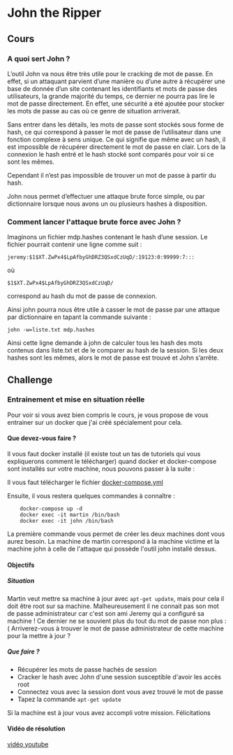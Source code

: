 # John the Ripper

## Cours

### A quoi sert John ?

L’outil John va nous être très utile pour le cracking de mot de passe. En effet, si un attaquant parvient d’une manière ou d’une autre à récupérer une base de donnée d’un site contenant les identifiants et mots de passe des utilisateurs, la grande majorité du temps, ce dernier ne pourra pas lire le mot de passe directement. En effet, une sécurité a été ajoutée pour stocker les mots de passe au cas où ce genre de situation arriverait.

Sans entrer dans les détails, les mots de passe sont stockés sous forme de hash, ce qui correspond à passer le mot de passe de l’utilisateur dans une fonction complexe à sens unique. Ce qui signifie que même avec un hash, il est impossible de récupérer directement le mot de passe en clair. Lors de la connexion le hash entré et le hash stocké sont comparés pour voir si ce sont les mêmes.

Cependant il n’est pas impossible de trouver un mot de passe à partir du hash.

John nous permet d’effectuer une attaque brute force simple, ou par dictionnaire lorsque nous avons un ou plusieurs hashes à disposition.

### Comment lancer l'attaque brute force avec John ?

Imaginons un fichier mdp.hashes contenant le hash d’une session. Le fichier pourrait contenir une ligne comme suit : 

```
jeremy:$1$XT.ZwPx4$LpAfbyGhDRZ3QSxdCzUqD/:19123:0:99999:7:::
```

où

```
$1$XT.ZwPx4$LpAfbyGhDRZ3QSxdCzUqD/
```

correspond au hash du mot de passe de connexion.

Ainsi john pourra nous être utile à casser le mot de passe par une attaque par dictionnaire en tapant la commande suivante :

```shell
john -w=liste.txt mdp.hashes
```

Ainsi cette ligne demande à john de calculer tous les hash des mots contenus dans liste.txt et de le comparer au hash de la session. Si les deux hashes sont les mêmes, alors le mot de passe est trouvé et John s’arrête.

## Challenge

### Entrainement et mise en situation réelle

Pour voir si vous avez bien compris le cours, je vous propose de vous entrainer sur un docker que j'ai créé spécialement pour cela.

#### Que devez-vous faire ?

Il vous faut docker installé (il existe tout un tas de tutoriels qui vous expliquerons comment le télécharger)
quand docker et docker-compose sont installés sur votre machine, nous pouvons passer à la suite : 

Il vous faut télécharger le fichier [docker-compose.yml](./docker-compose.yml)

Ensuite, il vous restera quelques commandes à connaître : 


```shell
    docker-compose up -d
    docker exec -it martin /bin/bash
    docker exec -it john /bin/bash
```

La première commande vous permet de créer les deux machines dont vous aurez besoin. La machine de martin correspond à la machine victime et la machine john à celle de l'attaque qui possède l'outil john installé dessus.

#### Objectifs

##### Situation
Martin veut mettre sa machine à jour avec ```apt-get update```, mais pour cela il doit être root sur sa machine. Malheureusement il ne connait pas son mot de passe administrateur car c'est son ami Jeremy qui a configuré sa machine ! Ce dernier ne se souvient plus du tout du mot de passe non plus :( Arriverez-vous à trouver le mot de passe administrateur de cette machine pour la mettre à jour ?

##### Que faire ?
* Récupérer les mots de passe hachés de session
* Cracker le hash avec John d'une session susceptible d'avoir les accès root
* Connectez vous avec la session dont vous avez trouvé le mot de passe
* Tapez la commande ```apt-get update```

Si la machine est à jour vous avez accompli votre mission. Félicitations

#### Vidéo de résolution
[vidéo youtube](https://youtu.be/5X0gQ5gLaO0)